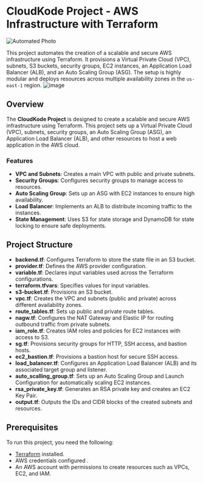 # CloudKode Project - AWS Infrastructure with Terraform

![Automated Photo](automated_inv.gif)

This project automates the creation of a scalable and secure AWS infrastructure using Terraform. It provisions a Virtual Private Cloud (VPC), subnets, S3 buckets, security groups, EC2 instances, an Application Load Balancer (ALB), and an Auto Scaling Group (ASG). The setup is highly modular and deploys resources across multiple availability zones in the `us-east-1` region.
![image](https://github.com/user-attachments/assets/f8b7e197-65d6-4091-9267-cd7c78183241)


## Overview

The **CloudKode Project** is designed to create a scalable and secure AWS infrastructure using Terraform. This project sets up a Virtual Private Cloud (VPC), subnets, security groups, an Auto Scaling Group (ASG), an Application Load Balancer (ALB), and other resources to host a web application in the AWS cloud.

### Features

- **VPC and Subnets**: Creates a main VPC with public and private subnets.
- **Security Groups**: Configures security groups to manage access to resources.
- **Auto Scaling Group**: Sets up an ASG with EC2 instances to ensure high availability.
- **Load Balancer**: Implements an ALB to distribute incoming traffic to the instances.
- **State Management**: Uses S3 for state storage and DynamoDB for state locking to ensure safe deployments.


## Project Structure

- **backend.tf**: Configures Terraform to store the state file in an S3 bucket.
- **provider.tf**: Defines the AWS provider configuration.
- **variable.tf**: Declares input variables used across the Terraform configurations.
- **terraform.tfvars**: Specifies values for input variables.
- **s3-bucket.tf**: Provisions an S3 bucket.
- **vpc.tf**: Creates the VPC and subnets (public and private) across different availability zones.
- **route_tables.tf**: Sets up public and private route tables.
- **nagw.tf**: Configures the NAT Gateway and Elastic IP for routing outbound traffic from private subnets.
- **iam_role.tf**: Creates IAM roles and policies for EC2 instances with access to S3.
- **sg.tf**: Provisions security groups for HTTP, SSH access, and bastion hosts.
- **ec2_bastion.tf**: Provisions a bastion host for secure SSH access.
- **load_balancer.tf**: Configures an Application Load Balancer (ALB) and its associated target group and listener.
- **auto_scalling_group.tf**: Sets up an Auto Scaling Group and Launch Configuration for automatically scaling EC2 instances.
- **rsa_private_key.tf**: Generates an RSA private key and creates an EC2 Key Pair.
- **output.tf**: Outputs the IDs and CIDR blocks of the created subnets and resources.

## Prerequisites

To run this project, you need the following:
- [Terraform](https://www.terraform.io/downloads.html) installed.
- AWS credentials configured .
- An AWS account with permissions to create resources such as VPCs, EC2, and IAM.
